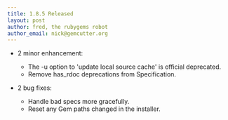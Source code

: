 ```yaml
---
title: 1.8.5 Released
layout: post
author: fred, the rubygems robot
author_email: nick@gemcutter.org
---
```


* 2 minor enhancement:

  * The -u option to 'update local source cache' is official deprecated.
  * Remove has_rdoc deprecations from Specification.

* 2 bug fixes:

  * Handle bad specs more gracefully.
  * Reset any Gem paths changed in the installer.
